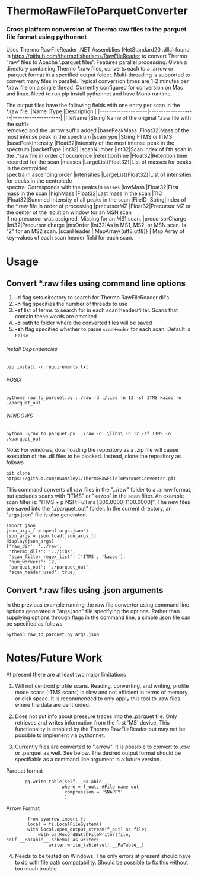 # ThermoRawFileToParquetConverter

### Cross platform conversion of Thermo raw files to the parquet file format using pythonnet

 Uses Thermo RawFileReader .NET Assemblies (NetStandard20 .dlls) found in https://github.com/thermofisherlsms/RawFileReader
 to convert Thermo '.raw' files to Apache '.parquet files'. Features parallel processing. Given a directory containing Thermo *.raw files, converts each to
 a .arrow or .parquet format in a specified output folder. Multi-threading is supported to convert many files in parallel. Typical conversion times are 1-2 minutes per *.raw file on a single thread. Currently configured for conversion on Mac and linux. Need to run pip install pythonnet and have Mono runtime. 
 
 The output files have the following fields with one entry per scan in the *.raw file. 
 |Name                |Type                |Description                    |
 |--------------------|--------------------|--------------------|
 |fileName            |String|Name of the original *.raw file with the suffix <br> removed and the .arrow suffix added
 |basePeakMass        |Float32|Mass of the most intense peak in the spectrum 
 |scanType            |String|FTMS or ITMS
 |basePeakIntensity   |Float32|Intensity of the most intense peak in the spectrum
 |packetType          |Int32|
 |scanNumber          |Int32|Scan index of i'th scan in the .*raw file in order of occurence
 |retentionTime       |Float32|Retention time recorded for the scan 
 |masses              |LargeList{Float32}|List of masses for peaks in the centroided <br> spectra in ascending order
 |intensities         |LargeList{Float32}|List of intensities for peaks in the centroiede <br> spectra. Corresponds with the peaks in `masses`
 |lowMass             |Float32|First mass in the scan
 |highMass            |Float32|Last mass in the scan
 |TIC                 |Float32|Summed intensity of all peaks in the scan
 |FileID              |String|Index of the *.raw file in order of processing
 |precursorMZ         |Float32|Precursor MZ or the center of the isolation window for an MSN scan <br> If no precursor was assigned. Missing for an MS1 scan.
 |precursorCharge     |Int32|Precursor charge
 |msOrder             |Int32|As in MS1, MS2, or MSN scan. Is "2" for an MS2 scan. 
 |scanHeader | MapArray{(utf8,utf8)} | Map Array of key-values of each scan header field for each scan.

 # Usage
 
 ## Convert *.raw files using command line options

1) <b>-d</b> flag sets directory to search for Thermo RawFileReader dll's
2) <b>-n</b> flag specifies the number of threads to use
3) <b>-sf</b> list of terms to search for in each scan header/filter. Scans that contain these words are ommited
4) <b>-o</b> path to folder where the converted files will be saved
5) **-sh** flag specified whether to parse `scanHeader` for each scan. Default is `False`

###### Install Dependencies
```
pip install -r requirements.txt
```
###### POSIX
```
python3 raw_to_parquet.py ../raw -d ./libs -n 12 -sf ITMS kazoo -o ./parquet_out
```
###### WINDOWS
```
python .\raw_to_parquet.py ..\raw -d .\libs\ -n 12 -sf ITMS -o .\parquet_out
```
Note: For windows, downloading the repository as a .zip file will cause execution of the .dll files to be blocked. Instead, clone the repository as follows
```
git clone https://github.com/nwamsley1/ThermoRawFileToParquetConverter.git
```

This command converts all raw files in the "../raw" folder to a .arrow format, but excludes scans with "ITMS" or "kazoo" in the scan filter. An example scan filter is:  "ITMS + p NSI t Full ms [300.0000-1100.0000]". The new files are saved into the "./parquet_out" folder. In the current directory, an "args.json" file is also generated. 

```
import json
json_args_f = open('args.json')
json_args = json.load(json_args_f)
display(json_args)
{'raw_dir': '../raw',
 'thermo_dlls': '../libs',
 'scan_filter_regex_list': ['ITMS', 'kazoo'],
 'num_workers': 12,
 'parquet_out': './parquet_out',
 'scan_header_used': true}
```

## Convert *.raw files using .json arguments
In the previous example running the raw file converter using command line options generated a "args.json"
file specifying the options. Rather than supplying options through flags in the command line, a simple .json
file can be specified as follows

```
python3 raw_to_parquet.py args.json
```


 # Notes/Future Work
 At present there are at least two major limitations
 
 1) Will not centroid profile scans. Reading, converting, and writing, profile mode scans (ITMS scans)
    is slow and not efficient in terms of memory or disk space. It is recommended to only apply this tool to .raw files 
    where the data are centroided. 

 2) Does not put info about pressure traces into the .parquet file. Only retrieves and writes
    information from the first 'MS' device. This functionality is enabled by the Thermo RawFileReader but may not be possible to implement via pythonnet. 
    
 3) Currently files are converted to ".arrow". It is possible to convert to .csv or .parquet as well. See below. The desired output format should be specifiable as a command line argument in a future version.
 
 
 Parquet format
 ```
        pq.write_table(self.__PaTable__, 
                      where = f_out, #File name out
                       compression = 'SNAPPY' 
                       )
```
Arrow Format
```
        from pyarrow import fs
        local = fs.LocalFileSystem()
        with local.open_output_stream(f_out) as file:
            with pa.RecordBatchFileWriter(file, self.__PaTable__.schema) as writer:
                writer.write_table(self.__PaTable__)
 ```
4) Needs to be tested on Windows. The only errors at present should have to do with file path compatability. Should be possible to fix this without too much trouble. 
